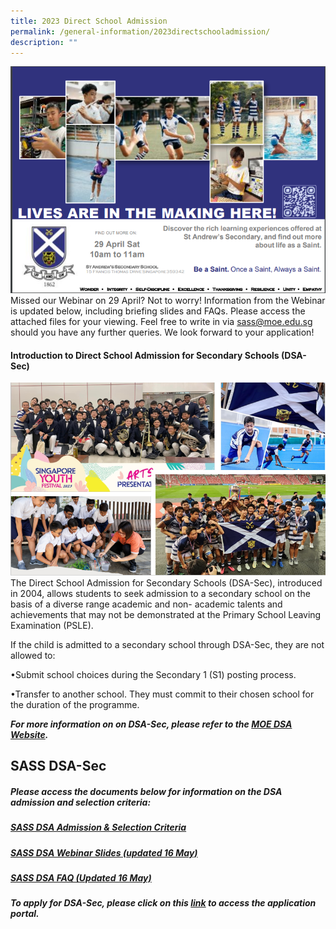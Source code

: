 ```yaml
---
title: 2023 Direct School Admission
permalink: /general-information/2023directschooladmission/
description: ""
---
```

![](/images/2023%20DSA/2023dsa6.PNG)
Missed our Webinar on 29 April? Not to worry! Information from the Webinar is updated below, including briefing slides and FAQs. Please access the attached files for your viewing. Feel free to write in via sass@moe.edu.sg should you have any further queries. We look forward to your application!


#### **Introduction to Direct School Admission for Secondary Schools (DSA-Sec)**
![](/images/2023%20DSA/2023dsa1.PNG)
The Direct School Admission for Secondary Schools (DSA-Sec), introduced in 2004, allows students to seek admission to a secondary school on the basis of a diverse range academic and non- academic talents and achievements that may not be demonstrated at the Primary School Leaving Examination (PSLE).

If the child is admitted to a secondary school through DSA-Sec, they are not allowed to:

•Submit school choices during the Secondary 1 (S1) posting process.

•Transfer to another school. They must commit to their chosen school for the duration of the programme.

***For more information on on DSA-Sec, please refer to the  [MOE DSA Website](https://www.moe.gov.sg/secondary/dsa).***
<br>

## **SASS DSA-Sec**


##### **Please access the documents below for information on the DSA admission and selection criteria:**
##### [SASS DSA Admission &amp; Selection Criteria](/files/sass%20dsa%20admission%20&amp;%20selection%20criteria.pdf)


##### [SASS DSA Webinar Slides (updated 16 May)](/files/General%20Information/2023%20DSA/2023%20web_dsa%20briefing_29%20april_slides%20for%20website%20(updated%2016%20may).pdf)
##### 

##### [SASS DSA FAQ (Updated 16 May)](/files/General%20Information/2023%20DSA/st%20andrew’s%20secondary%20school%202023%20dsa-sec%20revised%2012%20may%2023%20faq.pdf)

***To apply for DSA-Sec, please click on this [link](https://www.moe.gov.sg/secondary/dsa/application) to access the application portal.***